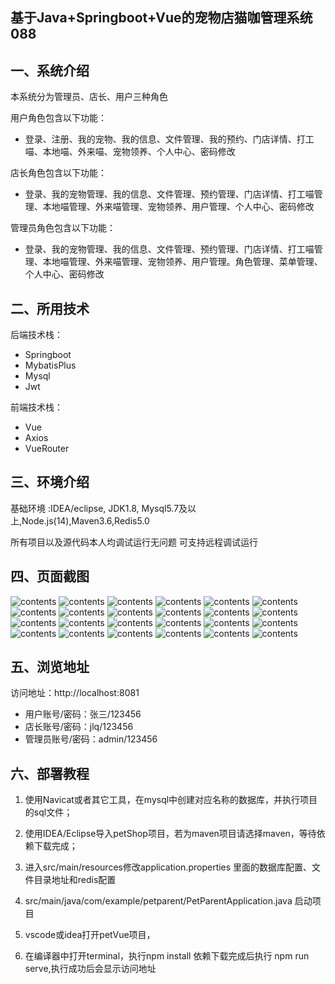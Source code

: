 ## 基于Java+Springboot+Vue的宠物店猫咖管理系统088

## 一、系统介绍

本系统分为管理员、店长、用户三种角色

用户角色包含以下功能：
- 登录、注册、我的宠物、我的信息、文件管理、我的预约、门店详情、打工喵、本地喵、外来喵、宠物领养、个人中心、密码修改

店长角色包含以下功能：
- 登录、我的宠物管理、我的信息、文件管理、预约管理、门店详情、打工喵管理、本地喵管理、外来喵管理、宠物领养、用户管理、个人中心、密码修改

管理员角色包含以下功能：
- 登录、我的宠物管理、我的信息、文件管理、预约管理、门店详情、打工喵管理、本地喵管理、外来喵管理、宠物领养、用户管理。角色管理、菜单管理、个人中心、密码修改

## 二、所用技术

后端技术栈：

- Springboot
- MybatisPlus
- Mysql
- Jwt

前端技术栈：

- Vue
- Axios
- VueRouter

## 三、环境介绍

基础环境 :IDEA/eclipse, JDK1.8, Mysql5.7及以上,Node.js(14),Maven3.6,Redis5.0

所有项目以及源代码本人均调试运行无问题 可支持远程调试运行

## 四、页面截图

![contents](./picture/picture1.png)
![contents](./picture/picture2.png)
![contents](./picture/picture3.png)
![contents](./picture/picture4.png)
![contents](./picture/picture5.png)
![contents](./picture/picture6.png)
![contents](./picture/picture7.png)
![contents](./picture/picture8.png)
![contents](./picture/picture9.png)
![contents](./picture/picture10.png)
![contents](./picture/picture11.png)
![contents](./picture/picture12.png)
![contents](./picture/picture13.png)
![contents](./picture/picture14.png)
![contents](./picture/picture15.png)
![contents](./picture/picture16.png)
![contents](./picture/picture17.png)
![contents](./picture/picture18.png)
![contents](./picture/picture19.png)
![contents](./picture/picture20.png)
![contents](./picture/picture21.png)
![contents](./picture/picture22.png)
![contents](./picture/picture23.png)
![contents](./picture/picture24.png)

## 五、浏览地址
访问地址：http://localhost:8081

- 用户账号/密码：张三/123456
- 店长账号/密码：jlq/123456
- 管理员账号/密码：admin/123456

## 六、部署教程

1. 使用Navicat或者其它工具，在mysql中创建对应名称的数据库，并执行项目的sql文件；

2. 使用IDEA/Eclipse导入petShop项目，若为maven项目请选择maven，等待依赖下载完成；

3. 进入src/main/resources修改application.properties 里面的数据库配置、文件目录地址和redis配置

4. src/main/java/com/example/petparent/PetParentApplication.java 启动项目

5. vscode或idea打开petVue项目，

6. 在编译器中打开terminal，执行npm install 依赖下载完成后执行 npm run serve,执行成功后会显示访问地址
